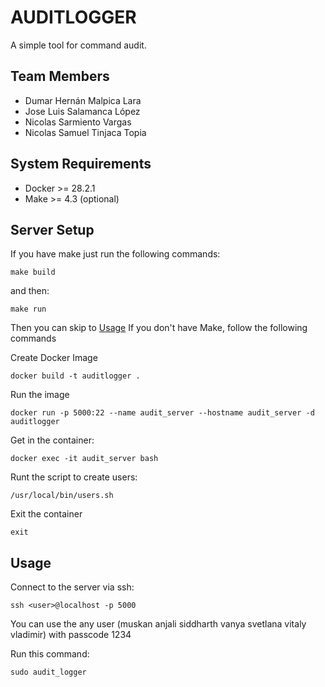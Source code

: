 # AUDITLOGGER
A simple tool for command audit.

## Team Members
- Dumar Hernán Malpica Lara 
- Jose Luis Salamanca López
- Nicolas Sarmiento Vargas
- Nicolas Samuel Tinjaca Topia

## System Requirements
- Docker >= 28.2.1
- Make  >= 4.3  (optional)


## Server Setup
If you have make just run the following commands:
```
make build
```
and then:
```
make run
```
Then you can skip to [Usage](#usage)
If you don't have Make, follow the following commands

Create Docker Image
```
docker build -t auditlogger .
```
Run the image
```
docker run -p 5000:22 --name audit_server --hostname audit_server -d auditlogger
```
Get in the container:
```
docker exec -it audit_server bash
```
Runt the script to create users:
```
/usr/local/bin/users.sh
```
Exit the container 
```
exit
```

## Usage
Connect to the server via ssh:
```
ssh <user>@localhost -p 5000
```
You can use the any user (muskan anjali siddharth vanya svetlana vitaly vladimir) with passcode 1234

Run this command:
```
sudo audit_logger
```
